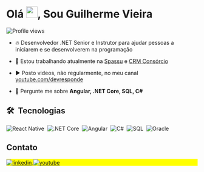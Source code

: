 
<h1 align="left">Olá <img src="https://raw.githubusercontent.com/kaueMarques/kaueMarques/master/hi.gif" height="30px">, Sou Guilherme Vieira</h1>
<p align="left"> <img src="https://komarev.com/ghpvc/?username=vieiragui&color=yellow" alt="Profile views" /> </p>

- 🔥 Desenvolvedor .NET Senior e Instrutor para ajudar pessoas a iniciarem e se desenvolverem na programação 

- 🔭 Estou trabalhando atualmente na [Spassu](https://www.spassu.com.br/) e [CRM Consórcio](https://crmdeconsorcio.com/)

- ▶️ Posto videos, não regularmente, no meu canal [youtube.com/devresponde](https://www.youtube.com/@devresponde7894)

- 💬 Pergunte me sobre **Angular, .NET Core, SQL, C#**

## 🛠 &nbsp;Tecnologias
![React Native](https://img.shields.io/badge/-ReactNative-05122A?style=flat&logo=react)&nbsp;
![.NET Core](https://img.shields.io/badge/-.NETCore-05122A?style=flat&logo=dotnet)&nbsp;
![Angular](https://img.shields.io/badge/-Angular-05122A?style=flat&logo=angular)&nbsp;
![C#](https://img.shields.io/badge/-CSharp-05122A?style=flat&logo=csharp)&nbsp;
![SQL](https://img.shields.io/badge/-SQL-05122A?style=flat&logo=microsoftsqlserver)&nbsp;
![Oracle](https://img.shields.io/badge/-Oracle-05122A?style=flat&logo=oracle)&nbsp;

<!--
<br><br>
## 🛠 &nbsp;Tech Stack
![JavaScript](https://img.shields.io/badge/-JavaScript-05122A?style=flat&logo=javascript)&nbsp;
![Node.js](https://img.shields.io/badge/-Node.js-05122A?style=flat&logo=node.js)&nbsp;
![HTML](https://img.shields.io/badge/-HTML-05122A?style=flat&logo=HTML5)&nbsp;
![CSS](https://img.shields.io/badge/-CSS-05122A?style=flat&logo=CSS3&logoColor=1572B6)&nbsp;
![React](https://img.shields.io/badge/-React-05122A?style=flat&logo=react)&nbsp;
![Git](https://img.shields.io/badge/-Git-05122A?style=flat&logo=git)&nbsp;
![GitHub](https://img.shields.io/badge/-GitHub-05122A?style=flat&logo=github)&nbsp;
![Markdown](https://img.shields.io/badge/-Markdown-05122A?style=flat&logo=markdown)&nbsp;
![Visual Studio Code](https://img.shields.io/badge/-Visual%20Studio%20Code-05122A?style=flat&logo=visual-studio-code&logoColor=007ACC)&nbsp;
![PostgreSQL](https://img.shields.io/badge/-PostgreSQL-05122A?style=flat&logo=postgresql)&nbsp;
![SQLite](https://img.shields.io/badge/-SQLite-05122A?style=flat&logo=sqlite)&nbsp;
<br>

## ⚙️ &nbsp;GitHub Analytics
<p align="left">
<img width="530em" src="https://github-readme-stats.vercel.app/api?username=vieiragui&show_icons=true&theme=vision-friendly-dark" alt="vieiragui"/>
<img width="530em" src="https://github-readme-stats.vercel.app/api/top-langs/?username=vieiragui&layout=compact&theme=vision-friendly-dark" alt=vieiragui"/>
</p>
-->

## Contato

<p align="left" style="background:yellow">
<a href="https://www.linkedin.com/in/guilherme-vieira-825487113/" target="_blank">
  <img align="center" src="https://img.shields.io/badge/-guilhermevieira-05122A?style=flat&logo=linkedin" alt="linkedin"/>
</a>
<a href="https://www.youtube.com/@devresponde7894" target="_blank">
 <img align="center" src="https://img.shields.io/badge/-devresponde-05122A?style=flat&logo=youtube" alt="youtube"/>
</a>
</p>
